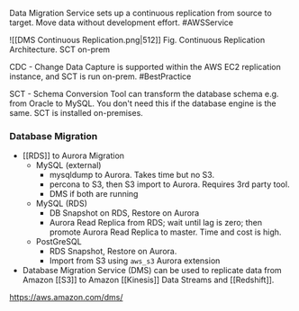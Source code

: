Data Migration Service sets up a continuous replication from source to target. Move data without development effort. #AWSService 

![[DMS Continuous Replication.png|512]]
Fig. Continuous Replication Architecture. SCT on-prem

CDC - Change Data Capture is supported within the AWS EC2 replication instance, and SCT is run on-prem. #BestPractice 

SCT - Schema Conversion Tool can transform the database schema e.g. from Oracle to MySQL. You don't need this if the database engine is the same. SCT is installed on-premises.

### Database Migration
- [[RDS]] to Aurora Migration
	- MySQL (external)
		- mysqldump to Aurora. Takes time but no S3.
		- percona to S3, then S3 import to Aurora. Requires 3rd party tool.
		- DMS if both are running
	- MySQL (RDS)
		- DB Snapshot on RDS, Restore on Aurora
		- Aurora Read Replica from RDS; wait until lag is zero; then promote Aurora Read Replica to master. Time and cost is high.
	- PostGreSQL
		- RDS Snapshot, Restore on Aurora.
		- Import from S3 using `aws_s3` Aurora extension
- Database Migration Service (DMS) can be used to replicate data from Amazon [[S3]] to Amazon [[Kinesis]] Data Streams and [[Redshift]].
 
https://aws.amazon.com/dms/
